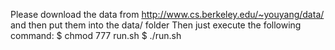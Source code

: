 Please download the data from http://www.cs.berkeley.edu/~youyang/data/ and then put them into the data/ folder
Then just execute the following command:
$ chmod 777 run.sh
$ ./run.sh
